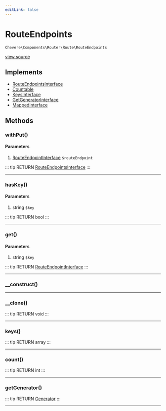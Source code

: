 ```yaml
---
editLink: false
---
```


# RouteEndpoints

`Chevere\Components\Router\Route\RouteEndpoints`

[view source](https://github.com/chevere/chevere/blob/master/src/Chevere/Components/Router/Route/RouteEndpoints.php)

## Implements

- [RouteEndpointsInterface](../../../Interfaces/Router/Route/RouteEndpointsInterface.md)
- [Countable](https://www.php.net/manual/class.countable)
- [KeysInterface](../../../Interfaces/DataStructure/KeysInterface.md)
- [GetGeneratorInterface](../../../Interfaces/DataStructure/GetGeneratorInterface.md)
- [MappedInterface](../../../Interfaces/DataStructure/MappedInterface.md)

## Methods

### withPut()

#### Parameters

1. [RouteEndpointInterface](../../../Interfaces/Router/Route/RouteEndpointInterface.md) `$routeEndpoint`

::: tip RETURN
[RouteEndpointsInterface](../../../Interfaces/Router/Route/RouteEndpointsInterface.md)
:::

---

### hasKey()

#### Parameters

1. string `$key`

::: tip RETURN
bool
:::

---

### get()

#### Parameters

1. string `$key`

::: tip RETURN
[RouteEndpointInterface](../../../Interfaces/Router/Route/RouteEndpointInterface.md)
:::

---

### __construct()

---

### __clone()

::: tip RETURN
void
:::

---

### keys()

::: tip RETURN
array
:::

---

### count()

::: tip RETURN
int
:::

---

### getGenerator()

::: tip RETURN
[Generator](https://www.php.net/manual/class.generator)
:::

---
